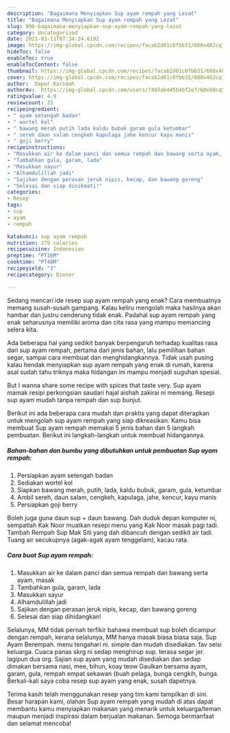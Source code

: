 ```yaml
---
description: "Bagaimana Menyiapkan Sup ayam rempah yang Lezat"
title: "Bagaimana Menyiapkan Sup ayam rempah yang Lezat"
slug: 996-bagaimana-menyiapkan-sup-ayam-rempah-yang-lezat
category: Uncategorized
date: 2021-03-11T07:34:24.619Z
image: https://img-global.cpcdn.com/recipes/facab2d01c0fbb31/680x482cq70/sup-ayam-rempah-foto-resep-utama.jpg
hideToc: false
enableToc: true
enableTocContent: false
thumbnail: https://img-global.cpcdn.com/recipes/facab2d01c0fbb31/680x482cq70/sup-ayam-rempah-foto-resep-utama.jpg
cover: https://img-global.cpcdn.com/recipes/facab2d01c0fbb31/680x482cq70/sup-ayam-rempah-foto-resep-utama.jpg
author:  Dapur Karimah
authorAv:  https://img-global.cpcdn.com/users/7465ab445b4bf2e7/60x60cq50/avatar.jpg
ratingvalue: 4.9
reviewcount: 25
recipeingredient:
- " ayam setengah badan"
- " wortel kol"
- " bawang merah putih lada kaldu bubuk garam gula ketumbar"
- " sereh daun salam cengkeh kapulaga jahe kencur kayu manis"
- " goji berry"
recipeinstructions:
- "Masukkan air ke dalam panci dan semua rempah dan bawang serta ayam, masak"
- "Tambahkan gula, garam, lada"
- "Masukkan sayur"
- "Alhamdulillah jadi"
- "Sajikan dengan perasan jeruk nipis, kecap, dan bawang goreng"
- "Selesai dan siap dinikmati!"
categories:
- Resep
tags:
- sup
- ayam
- rempah

katakunci: sup ayam rempah 
nutrition: 279 calories
recipecuisine: Indonesian
preptime: "PT16M"
cooktime: "PT48M"
recipeyield: "3"
recipecategory: Dinner

---
```



Sedang mencari ide resep sup ayam rempah yang enak? Cara membuatnya memang susah-susah gampang. Kalau keliru mengolah maka hasilnya akan hambar dan justru cenderung tidak enak. Padahal sup ayam rempah yang enak seharusnya memiliki aroma dan cita rasa yang mampu memancing selera kita.


Ada beberapa hal yang sedikit banyak berpengaruh terhadap kualitas rasa dari sup ayam rempah, pertama dari jenis bahan, lalu pemilihan bahan segar, sampai cara membuat dan menghidangkannya. Tidak usah pusing kalau hendak menyiapkan sup ayam rempah yang enak di rumah, karena asal sudah tahu triknya maka hidangan ini mampu menjadi suguhan spesial.

But I wanna share some recipe with spices that taste very. Sup ayam mamak resipi perkongsian saudari hajal aishah zakirai ni memang. Resepi sup ayam mudah tanpa rempah dan sup bunjut.


Berikut ini ada beberapa cara mudah dan praktis yang dapat diterapkan untuk mengolah sup ayam rempah yang siap dikreasikan. Kamu bisa membuat Sup ayam rempah memakai 5 jenis bahan dan 5 langkah pembuatan. Berikut ini langkah-langkah untuk membuat hidangannya.

<!--inarticleads1-->

##### Bahan-bahan dan bumbu yang dibutuhkan untuk pembuatan Sup ayam rempah:

1. Persiapkan  ayam setengah badan
1. Sediakan  wortel kol
1. Siapkan  bawang merah, putih, lada, kaldu bubuk, garam, gula, ketumbar
1. Ambil  sereh, daun salam, cengkeh, kapulaga, jahe, kencur, kayu manis
1. Persiapkan  goji berry


Boleh juga guna daun sup + daun bawang. Dah duduk depan komputer ni, sempatlah Kak Noor muatkan resepi menu yang Kak Noor masak pagi tadi. Tambah Rempah Sup Mak Siti yang dah dibancuh dengan sedikit air tadi. Tuang air secukupnya (agak-agak ayam tenggelam), kacau rata. 

<!--inarticleads2-->

##### Cara buat Sup ayam rempah:

1. Masukkan air ke dalam panci dan semua rempah dan bawang serta ayam, masak
1. Tambahkan gula, garam, lada
1. Masukkan sayur
1. Alhamdulillah jadi
1. Sajikan dengan perasan jeruk nipis, kecap, dan bawang goreng
1. Selesai dan siap dihidangkan!

Selalunya, MM tidak pernah terfikir bahawa membuat sup boleh dicampur dengan rempah, kerana selalunya, MM hanya masak biasa biasa saja. Sup Ayam Berempah. menu tengahari ni. simple dan mudah disediakan. fav seisi keluarga. Cuaca panas skrg ni sedap menghirup sup. terasa segar jer. lagipun dua org. Sajian sup ayam yang mudah disediakan dan sedap dimakan bersama nasi, mee, bihun, koay teow Gaulkan bersama ayam, garam, gula, rempah empat sekawan (buah pelaga, bunga cengkih, bunga. Berkali-kali saya coba resep sup ayam yang enak, susah dapetnya. 

Terima kasih telah menggunakan resep yang tim kami tampilkan di sini. Besar harapan kami, olahan Sup ayam rempah yang mudah di atas dapat membantu kamu menyiapkan makanan yang menarik untuk keluarga/teman maupun menjadi inspirasi dalam berjualan makanan. Semoga bermanfaat dan selamat mencoba!
